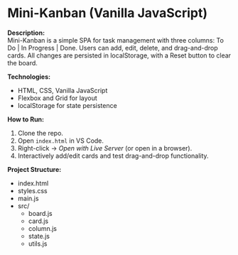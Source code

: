 # Mini-Kanban (Vanilla JavaScript)

**Description:**  
Mini-Kanban is a simple SPA for task management with three columns: To Do | In Progress | Done. Users can add, edit, delete, and drag-and-drop cards. All changes are persisted in localStorage, with a Reset button to clear the board.

**Technologies:**  
- HTML, CSS, Vanilla JavaScript  
- Flexbox and Grid for layout  
- localStorage for state persistence  

**How to Run:**  
1. Clone the repo.  
2. Open `index.html` in VS Code.  
3. Right-click → *Open with Live Server* (or open in a browser).  
4. Interactively add/edit cards and test drag-and-drop functionality.

**Project Structure:**
- index.html
- styles.css
- main.js
- src/
  - board.js
  - card.js
  - column.js
  - state.js
  - utils.js
